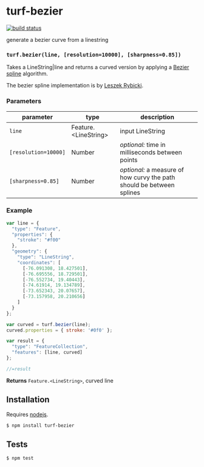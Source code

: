 # turf-bezier

[![build status](https://secure.travis-ci.org/Turfjs/turf-bezier.png)](http://travis-ci.org/Turfjs/turf-bezier)

generate a bezier curve from a linestring


### `turf.bezier(line, [resolution=10000], [sharpness=0.85])`

Takes a LineString|line and returns a curved version
by applying a [Bezier spline](http://en.wikipedia.org/wiki/B%C3%A9zier_spline)
algorithm.

The bezier spline implementation is by [Leszek Rybicki](http://leszek.rybicki.cc/).


### Parameters

| parameter            | type                    | description                                                           |
| -------------------- | ----------------------- | --------------------------------------------------------------------- |
| `line`               | Feature\.\<LineString\> | input LineString                                                      |
| `[resolution=10000]` | Number                  | _optional:_ time in milliseconds between points                       |
| `[sharpness=0.85]`   | Number                  | _optional:_ a measure of how curvy the path should be between splines |


### Example

```js
var line = {
  "type": "Feature",
  "properties": {
    "stroke": "#f00"
  },
  "geometry": {
    "type": "LineString",
    "coordinates": [
      [-76.091308, 18.427501],
      [-76.695556, 18.729501],
      [-76.552734, 19.40443],
      [-74.61914, 19.134789],
      [-73.652343, 20.07657],
      [-73.157958, 20.210656]
    ]
  }
};

var curved = turf.bezier(line);
curved.properties = { stroke: '#0f0' };

var result = {
  "type": "FeatureCollection",
  "features": [line, curved]
};

//=result
```


**Returns** `Feature.<LineString>`, curved line

## Installation

Requires [nodejs](http://nodejs.org/).

```sh
$ npm install turf-bezier
```

## Tests

```sh
$ npm test
```


